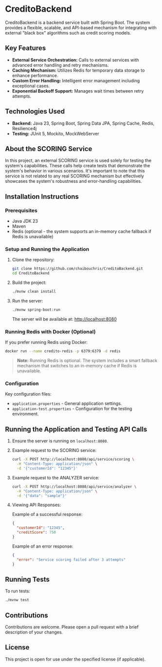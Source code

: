 # CreditoBackend

CreditoBackend is a backend service built with Spring Boot. The system provides a flexible, scalable, and API-based mechanism for integrating with external "black box" algorithms such as credit scoring models.

## Key Features

- **External Service Orchestration:** Calls to external services with advanced error handling and retry mechanisms.
- **Caching Mechanism:** Utilizes Redis for temporary data storage to enhance performance.
- **Custom Error Handling:** Intelligent error management including exceptional cases.
- **Exponential Backoff Support:** Manages wait times between retry attempts.

## Technologies Used

- **Backend:** Java 23, Spring Boot, Spring Data JPA, Spring Cache, Redis, Resilience4j
- **Testing:** JUnit 5, Mockito, MockWebServer

## About the SCORING Service

In this project, an external SCORING service is used solely for testing the system's capabilities. These calls help create tests that demonstrate the system's behavior in various scenarios. It's important to note that this service is not related to any real SCORING mechanism but effectively showcases the system's robustness and error-handling capabilities.

## Installation Instructions

### Prerequisites

- Java JDK 23
- Maven
- Redis (optional - the system supports an in-memory cache fallback if Redis is unavailable)

### Setup and Running the Application

1. Clone the repository:
   ```bash
   git clone https://github.com/chaibouchris/CreditoBackend.git
   cd CreditoBackend
   ```

2. Build the project:
   ```bash
   ./mvnw clean install
   ```

3. Run the server:
   ```bash
   ./mvnw spring-boot:run
   ```

   The server will be available at: [http://localhost:8080](http://localhost:8080)

### Running Redis with Docker (Optional)

If you prefer running Redis using Docker:

```bash
docker run --name credito-redis -p 6379:6379 -d redis
```

> **Note:** Running Redis is optional. The system includes a smart fallback mechanism that switches to an in-memory cache if Redis is unavailable.

### Configuration

Key configuration files:
- `application.properties` - General application settings.
- `application-test.properties` - Configuration for the testing environment.

## Running the Application and Testing API Calls

1. Ensure the server is running on `localhost:8080`.

2. Example request to the SCORING service:

   ```bash
   curl -X POST http://localhost:8080/api/service/scoring \
     -H "Content-Type: application/json" \
     -d '{"customerId": "12345"}'
   ```

3. Example request to the ANALYZER service:

   ```bash
   curl -X POST http://localhost:8080/api/service/analyzer \
     -H "Content-Type: application/json" \
     -d '{"data": "sample"}'
   ```

4. Viewing API Responses:

   Example of a successful response:
   ```json
   {
     "customerId": "12345",
     "creditScore": 750
   }
   ```

   Example of an error response:
   ```json
   {
     "error": "Service scoring failed after 3 attempts"
   }
   ```

## Running Tests

To run tests:
```bash
./mvnw test
```

## Contributions

Contributions are welcome. Please open a pull request with a brief description of your changes.

## License

This project is open for use under the specified license (if applicable).

